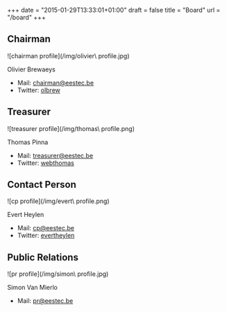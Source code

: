 +++
date = "2015-01-29T13:33:01+01:00"
draft = false
title = "Board"
url = "/board"
+++

Chairman
--------
![chairman profile](/img/olivier\ profile.jpg)

Olivier Brewaeys

* Mail: <chairman@eestec.be>
* Twitter: [olbrew](https://twitter.com/olbrew)

Treasurer
---------
![treasurer profile](/img/thomas\ profile.png)

Thomas Pinna

* Mail: <treasurer@eestec.be>
* Twitter: [webthomas](https://twitter.com/webthomas)

Contact Person
--------------
![cp profile](/img/evert\ profile.png)

Evert Heylen

* Mail: <cp@eestec.be>
* Twitter: [evertheylen](https://twitter.com/evertheylen)

Public Relations
----------------
![pr profile](/img/simon\ profile.jpg)

Simon Van Mierlo

* Mail: <pr@eestec.be>
